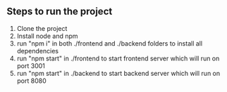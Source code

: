 ## Steps to run the project
1) Clone the project
2) Install node and npm
3) run "npm i" in both ./frontend and ./backend folders to install all dependencies
4) run "npm start" in ./frontend to start frontend server which will run on port 3001
5) run "npm start" in ./backend to start backend server which will run on port 8080